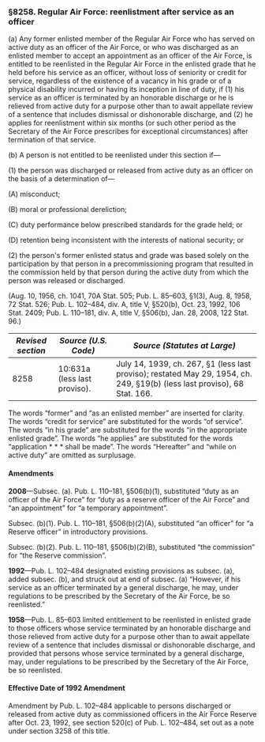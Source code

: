 ### §8258. Regular Air Force: reenlistment after service as an officer ###

(a) Any former enlisted member of the Regular Air Force who has served on active duty as an officer of the Air Force, or who was discharged as an enlisted member to accept an appointment as an officer of the Air Force, is entitled to be reenlisted in the Regular Air Force in the enlisted grade that he held before his service as an officer, without loss of seniority or credit for service, regardless of the existence of a vacancy in his grade or of a physical disability incurred or having its inception in line of duty, if (1) his service as an officer is terminated by an honorable discharge or he is relieved from active duty for a purpose other than to await appellate review of a sentence that includes dismissal or dishonorable discharge, and (2) he applies for reenlistment within six months (or such other period as the Secretary of the Air Force prescribes for exceptional circumstances) after termination of that service.

(b) A person is not entitled to be reenlisted under this section if—

(1) the person was discharged or released from active duty as an officer on the basis of a determination of—

(A) misconduct;

(B) moral or professional dereliction;

(C) duty performance below prescribed standards for the grade held; or

(D) retention being inconsistent with the interests of national security; or

(2) the person's former enlisted status and grade was based solely on the participation by that person in a precommissioning program that resulted in the commission held by that person during the active duty from which the person was released or discharged.

(Aug. 10, 1956, ch. 1041, 70A Stat. 505; Pub. L. 85–603, §1(3), Aug. 8, 1958, 72 Stat. 526; Pub. L. 102–484, div. A, title V, §520(b), Oct. 23, 1992, 106 Stat. 2409; Pub. L. 110–181, div. A, title V, §506(b), Jan. 28, 2008, 122 Stat. 96.)

|*Revised section*|    *Source (U.S. Code)*    |                                              *Source (Statutes at Large)*                                               |
|-----------------|----------------------------|-------------------------------------------------------------------------------------------------------------------------|
|      8258       |10:631a (less last proviso).|July 14, 1939, ch. 267, §1 (less last proviso); restated May 29, 1954, ch. 249, §19(b) (less last proviso), 68 Stat. 166.|

The words “former” and “as an enlisted member” are inserted for clarity. The words “credit for service” are substituted for the words “of service”. The words “in his grade” are substituted for the words “in the appropriate enlisted grade”. The words “he applies” are substituted for the words “application \* \* \* shall be made”. The words “Hereafter” and “while on active duty” are omitted as surplusage.

#### Amendments ####

**2008**—Subsec. (a). Pub. L. 110–181, §506(b)(1), substituted “duty as an officer of the Air Force” for “duty as a reserve officer of the Air Force” and “an appointment” for “a temporary appointment”.

Subsec. (b)(1). Pub. L. 110–181, §506(b)(2)(A), substituted “an officer” for “a Reserve officer” in introductory provisions.

Subsec. (b)(2). Pub. L. 110–181, §506(b)(2)(B), substituted “the commission” for “the Reserve commission”.

**1992**—Pub. L. 102–484 designated existing provisions as subsec. (a), added subsec. (b), and struck out at end of subsec. (a) “However, if his service as an officer terminated by a general discharge, he may, under regulations to be prescribed by the Secretary of the Air Force, be so reenlisted.”

**1958**—Pub. L. 85–603 limited entitlement to be reenlisted in enlisted grade to those officers whose service terminated by an honorable discharge and those relieved from active duty for a purpose other than to await appellate review of a sentence that includes dismissal or dishonorable discharge, and provided that persons whose service terminated by a general discharge, may, under regulations to be prescribed by the Secretary of the Air Force, be so reenlisted.

#### Effective Date of 1992 Amendment ####

Amendment by Pub. L. 102–484 applicable to persons discharged or released from active duty as commissioned officers in the Air Force Reserve after Oct. 23, 1992, see section 520(c) of Pub. L. 102–484, set out as a note under section 3258 of this title.